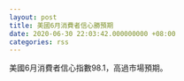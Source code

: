 ```yaml
---
layout: post
title: 美國6月消費者信心勝預期
date: 2020-06-30 22:03:42.000000000 +08:00
categories: rss
---
```


美國6月消費者信心指數98.1，高過市場預期。
